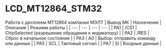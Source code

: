 # LCD_MT12864_STM32
Работа с дисплеем MT12864 компании МЭЛТ
| Вывод МК | Назначение | Описание | Режимм работы |
| --- | --- | --- | --- |
| PA1	| /CS1 | ChipSelected (разрешение обращения к индикатору) |
| PA2 | /RES | Сброс в начальное состояние |
| PA3 | A0 | Выбор: отправить команду или данные |
| PA5 | SCL | Тактовый сигнал |
| PA7 | SI | Входные данные | 



